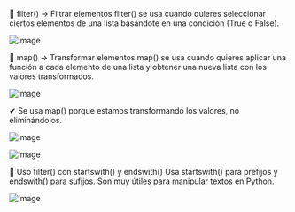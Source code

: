 🔹 filter() → Filtrar elementos
filter() se usa cuando quieres seleccionar ciertos elementos de una lista basándote en una condición (True o False).

![image](https://github.com/user-attachments/assets/3da388ef-aa4e-4cae-89c9-43d40bad58f1)


🔹 map() → Transformar elementos
map() se usa cuando quieres aplicar una función a cada elemento de una lista y obtener una nueva lista con los valores transformados.

![image](https://github.com/user-attachments/assets/5d32f701-af01-4224-9fb5-3939c4f84913)



✔ Se usa map() porque estamos transformando los valores, no eliminándolos.

![image](https://github.com/user-attachments/assets/d384fb8d-fbae-4b4f-9d4b-20041ea2d11f)


![image](https://github.com/user-attachments/assets/b57f1d14-5d0d-451e-9132-dc4757b8dfc1)



🔹 Uso filter() con startswith() y endswith()
Usa startswith() para prefijos y endswith() para sufijos. Son muy útiles para manipular textos en Python.

![image](https://github.com/user-attachments/assets/893edff0-7103-4029-b14f-8214ab8d3195)
